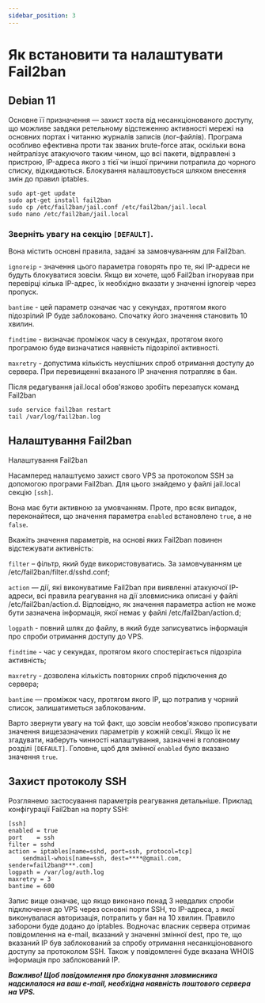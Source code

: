 ```yaml
---
sidebar_position: 3
---
```


# Як встановити та налаштувати Fail2ban

## Debian 11

Основне її призначення — захист хоста від несанкціонованого доступу, 
що можливе завдяки ретельному відстеженню активності мережі на основних портах і читанню журналів записів (лог-файлів). 
Програма особливо ефективна проти так званих brute-force атак, оскільки вона нейтралізує атакуючого таким чином, 
що всі пакети, відправлені з пристрою, IP-адреса якого з тієї чи іншої причини потрапила до чорного списку, відкидаються. 
Блокування налаштовується шляхом внесення змін до правил iptables.

```shell
sudo apt-get update 
sudo apt-get install fail2ban
sudo cp /etc/fail2ban/jail.conf /etc/fail2ban/jail.local
sudo nano /etc/fail2ban/jail.local
```

### Зверніть увагу на секцію `[DEFAULT]`.

Вона містить основні правила, задані за замовчуванням для Fail2ban.

`ignoreip` - значення цього параметра говорять про те, які IP-адреси не будуть блокуватися зовсім. Якщо ви хочете, щоб Fail2ban ігнорував при перевірці кілька IP-адрес, їх необхідно вказати у значенні ignoreip через пропуск.

`bantime` - цей параметр означає час у секундах, протягом якого підозрілий IP буде заблоковано. Спочатку його значення становить 10 хвилин.

`findtime` - визначає проміжок часу в секундах, протягом якого програмою буде визначатися наявність підозрілої активності.

`maxretry` - допустима кількість неуспішних спроб отримання доступу до сервера. При перевищенні вказаного IP значення потрапляє в бан.

Після редагування jail.local обов'язково зробіть перезапуск команд Fail2ban

```shell
sudo service fail2ban restart
tail /var/log/fail2ban.log
```

## Налаштування Fail2ban

Налаштування Fail2ban

Насамперед налаштуємо захист свого VPS за протоколом SSH за допомогою програми Fail2ban. Для цього знайдемо 
у файлі jail.local секцію `[ssh]`.

Вона має бути активною за умовчанням. Проте, про всяк випадок, переконайтеся, що значення параметра `enabled` встановлено 
`true`, а не `false`.

Вкажіть значення параметрів, на основі яких Fail2ban повинен відстежувати активність:

`filter` – фільтр, який буде використовуватись. За замовчуванням це /etc/fail2ban/filter.d/sshd.conf;

`action` — дії, які виконуватиме Fail2ban при виявленні атакуючої IP-адреси, всі правила реагування на дії зловмисника 
описані у файлі /etc/fail2ban/action.d. Відповідно, як значення параметра action не може бути зазначена інформація, 
якої немає у файлі /etc/fail2ban/action.d;

`logpath` - повний шлях до файлу, в який буде записуватись інформація про спроби отримання доступу до VPS.

`findtime` - час у секундах, протягом якого спостерігається підозріла активність;

`maxretry` - дозволена кількість повторних спроб підключення до сервера;

`bantime` — проміжок часу, протягом якого IP, що потрапив у чорний список, залишатиметься заблокованим.

Варто звернути увагу на той факт, що зовсім необов'язково прописувати значення вищезазначених параметрів у кожній секції. 
Якщо їх не згадувати, наберуть чинності налаштування, зазначені в головному розділі `[DEFAULT]`. 
Головне, щоб для змінної `enabled` було вказано значення `true`.

## Захист протоколу SSH

Розглянемо застосування параметрів реагування детальніше. Приклад конфігурації Fail2ban на порту SSH:

```shell
[ssh]
enabled = true
port 	= ssh
filter = sshd
action = iptables[name=sshd, port=ssh, protocol=tcp]
	sendmail-whois[name=ssh, dest=****@gmail.com, sender=fail2ban@***.com]
logpath = /var/log/auth.log
maxretry = 3
bantime = 600
```

Запис вище означає, що якщо виконано понад 3 невдалих спроби підключення до VPS через основні порти SSH, 
то IP-адреса, з якої виконувалася авторизація, потрапить у бан на 10 хвилин. Правило заборони буде додано до iptables. 
Водночас власник сервера отримає повідомлення на e-mail, вказаний у значенні змінної dest, про те, 
що вказаний IP був заблокований за спробу отримання несанкціонованого доступу за протоколом SSH. 
Також у повідомленні буде вказана WHOIS інформація про заблокований IP.

**_Важливо! Щоб повідомлення про блокування зловмисника надсилалося на ваш e-mail, 
необхідна наявність поштового сервера на VPS._**